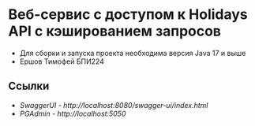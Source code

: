 # Веб-сервис с доступом к Holidays API с кэшированием запросов
- Для сборки и запуска проекта необходима версия Java 17 и выше
- Ершов Тимофей БПИ224

## Ссылки
- *SwaggerUI - http://localhost:8080/swagger-ui/index.html*
- *PGAdmin - http://localhost:5050*
